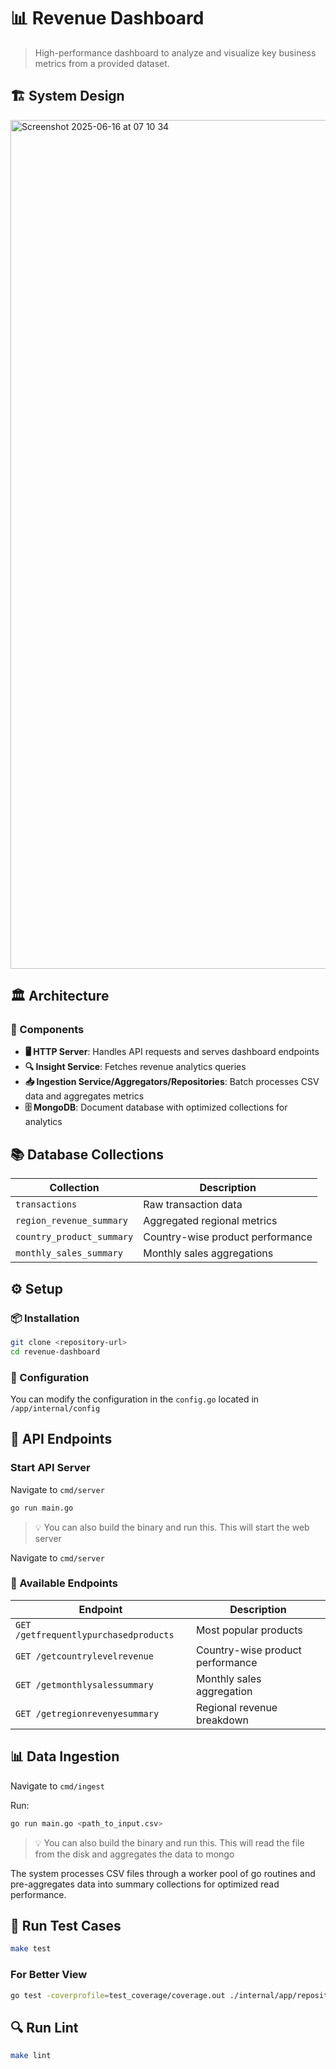 # 📊 Revenue Dashboard

> High-performance dashboard to analyze and visualize key business metrics from a provided dataset.

## 🏗️ System Design

<img width="1358" alt="Screenshot 2025-06-16 at 07 10 34" src="https://github.com/user-attachments/assets/132e27d3-3857-4922-83de-e07e685c931a" />

## 🏛️ Architecture

### 🔧 Components
- **🖥️ HTTP Server**: Handles API requests and serves dashboard endpoints
- **🔍 Insight Service**: Fetches revenue analytics queries
- **📥 Ingestion Service/Aggregators/Repositories**: Batch processes CSV data and aggregates metrics
- **🗄️ MongoDB**: Document database with optimized collections for analytics

## 📚 Database Collections

| Collection | Description |
|------------|-------------|
| `transactions` | Raw transaction data |
| `region_revenue_summary` | Aggregated regional metrics |
| `country_product_summary` | Country-wise product performance |
| `monthly_sales_summary` | Monthly sales aggregations |

## ⚙️ Setup

### 📦 Installation
```bash
git clone <repository-url>
cd revenue-dashboard
```

### 🔧 Configuration
You can modify the configuration in the `config.go` located in `/app/internal/config`

## 🚀 API Endpoints

### Start API Server
Navigate to `cmd/server`
```bash
go run main.go
```
> 💡 You can also build the binary and run this. This will start the web server

Navigate to `cmd/server`

### 🔗 Available Endpoints
| Endpoint | Description |
|----------|-------------|
| `GET /getfrequentlypurchasedproducts` | Most popular products |
| `GET /getcountrylevelrevenue` | Country-wise product performance |
| `GET /getmonthlysalessummary` | Monthly sales aggregation |
| `GET /getregionrevenyesummary` | Regional revenue breakdown |

## 📊 Data Ingestion

Navigate to `cmd/ingest`

Run:
```bash
go run main.go <path_to_input.csv>
```

> 💡 You can also build the binary and run this. This will read the file from the disk and aggregates the data to mongo

The system processes CSV files through a worker pool of go routines and pre-aggregates data into summary collections for optimized read performance.

## 🧪 Run Test Cases

```bash
make test
```

### For Better View
```bash
go test -coverprofile=test_coverage/coverage.out ./internal/app/repositories && go tool cover -html=test_coverage/coverage.out -o test_coverage/repositories_coverage.html
```

## 🔍 Run Lint

```bash
make lint
```

